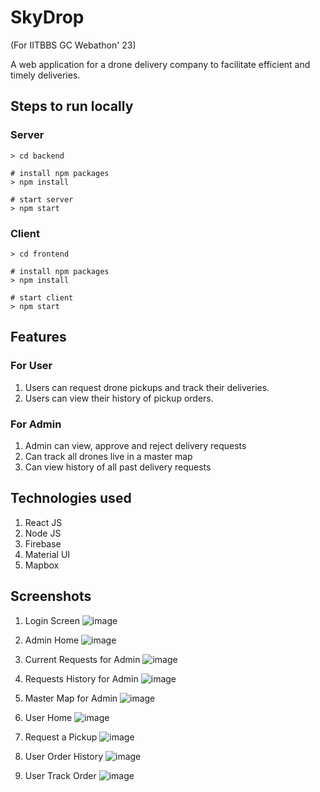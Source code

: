 # SkyDrop
(For IITBBS GC Webathon' 23)

A web application for a drone delivery company to facilitate efficient and timely deliveries. 

## Steps to run locally
### Server
```
> cd backend

# install npm packages
> npm install

# start server
> npm start
```

### Client
```
> cd frontend

# install npm packages
> npm install

# start client
> npm start
```

## Features

### For User
1. Users can request drone pickups and track their deliveries.
2. Users can view their history of pickup orders.

### For Admin
1. Admin can view, approve and reject delivery requests
2. Can track all drones live in a master map
3. Can view history of all past delivery requests

## Technologies used
1. React JS
2. Node JS
3. Firebase
4. Material UI
5. Mapbox

## Screenshots

1. Login Screen
![image](https://user-images.githubusercontent.com/59505795/226122055-70fd89b0-f0b8-4656-8790-76a77fcf4d57.png)

2. Admin Home
![image](https://user-images.githubusercontent.com/59505795/226122202-7570e0c3-4448-4ff9-931f-f7ae47ed7c7c.png)

3. Current Requests for Admin
![image](https://user-images.githubusercontent.com/59505795/226122236-05acd430-9133-45fa-9aaf-39c34b628f00.png)

4. Requests History for Admin
![image](https://user-images.githubusercontent.com/59505795/226122530-017651bd-21a1-4bca-b526-0c54a286c1ed.png)

5. Master Map for Admin
![image](https://user-images.githubusercontent.com/59505795/226127356-21bf408a-cac3-4d15-a524-1fab4f8c82ae.png)

6. User Home
![image](https://user-images.githubusercontent.com/59505795/226122731-54a8e75b-4234-4d1f-b12c-62ec94a59db7.png)

7. Request a Pickup
![image](https://user-images.githubusercontent.com/59505795/226122730-4b5c071e-f00b-4e3e-8f53-ee51e305a866.png)

8. User Order History
![image](https://user-images.githubusercontent.com/59505795/226122794-4832960e-1c0c-4323-b0c6-e42142959486.png)

9. User Track Order
![image](https://user-images.githubusercontent.com/59505795/226126769-e2a71420-fde7-4590-815e-3a1f75ba1d2e.png)
